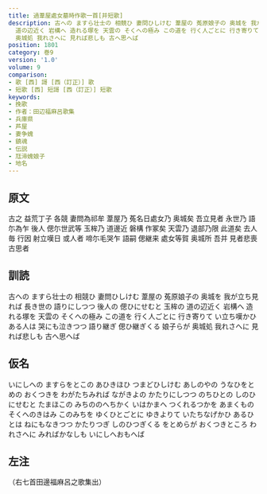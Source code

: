 ```yaml
---
title: 過葦屋處女墓時作歌一首[并短歌]
description: 古への ますら壮士の 相競ひ 妻問ひしけむ 葦屋の 菟原娘子の 奥城を 我が立ち見れば 長き世の 語りにしつつ 後人の 偲ひにせむと 玉桙の
  道の辺近く 岩構へ 造れる塚を 天雲の そくへの極み この道を 行く人ごとに 行き寄りて い立ち嘆かひ ある人は 哭にも泣きつつ 語り継ぎ 偲ひ継ぎくる 娘子らが
  奥城処 我れさへに 見れば悲しも 古へ思へば
position: 1801
category: 巻9
version: '1.0'
volume: 9
comparison:
- 歌 [西] 謌 [西（訂正）] 歌
- 短歌 [西] 短謌 [西（訂正）] 短歌
keywords:
- 挽歌
- 作者：田辺福麻呂歌集
- 兵庫県
- 芦屋
- 妻争媿
- 鎮魂
- 伝説
- 尫渧媿娘子
- 地名
---
```


## 原文

古之 益荒丁子 各競 妻問為祁牟 葦屋乃 菟名日處女乃 奥城矣 吾立見者 永世乃 語尓為乍 後人 偲尓世武等 玉桙乃 道邊近 磐構 作冢矣 天雲乃 退部乃限 此道矣 去人毎 行因 射立嘆日 或人者 啼尓毛哭乍 語嗣 偲継来 處女等賀 奥城所 吾并 見者悲喪 古思者

## 訓読

古への ますら壮士の 相競ひ 妻問ひしけむ 葦屋の 菟原娘子の 奥城を 我が立ち見れば 長き世の 語りにしつつ 後人の 偲ひにせむと 玉桙の 道の辺近く 岩構へ 造れる塚を 天雲の そくへの極み この道を 行く人ごとに 行き寄りて い立ち嘆かひ ある人は 哭にも泣きつつ 語り継ぎ 偲ひ継ぎくる 娘子らが 奥城処 我れさへに 見れば悲しも 古へ思へば

## 仮名

いにしへの ますらをとこの あひきほひ つまどひしけむ あしのやの うなひをとめの おくつきを わがたちみれば ながきよの かたりにしつつ のちひとの しのひにせむと たまほこの みちののへちかく いはかまへ つくれるつかを あまくもの そくへのきはみ このみちを ゆくひとごとに ゆきよりて いたちなげかひ あるひとは ねにもなきつつ かたりつぎ しのひつぎくる をとめらが おくつきところ われさへに みればかなしも いにしへおもへば

## 左注

（右七首田邊福麻呂之歌集出）
